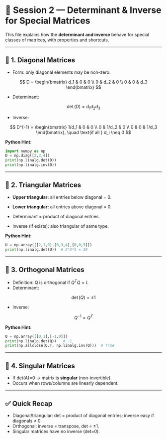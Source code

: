 # 📘 Session 2 — Determinant & Inverse for Special Matrices

This file explains how the **determinant and inverse** behave for special classes of matrices, with properties and shortcuts.

---

## 🔹 1. Diagonal Matrices

* Form: only diagonal elements may be non-zero.

$$
D = \begin{bmatrix} d_1 & 0 & 0 \\ 0 & d_2 & 0 \\ 0 & 0 & d_3 \end{bmatrix}
$$

* Determinant:

$$
\det(D) = d_1 d_2 d_3
$$

* Inverse:

$$
D^{-1} = \begin{bmatrix} 1/d_1 & 0 & 0 \\ 0 & 1/d_2 & 0 \\ 0 & 0 & 1/d_3 \end{bmatrix}, \quad \text{if all } d_i \neq 0
$$

**Python Hint:**

```python
import numpy as np
D = np.diag([2,3,4])
print(np.linalg.det(D))
print(np.linalg.inv(D))
```

---

## 🔹 2. Triangular Matrices

* **Upper triangular:** all entries below diagonal = 0.

* **Lower triangular:** all entries above diagonal = 0.

* Determinant = product of diagonal entries.

* Inverse (if exists): also triangular of same type.

**Python Hint:**

```python
U = np.array([[2,1,0],[0,3,4],[0,0,5]])
print(np.linalg.det(U))  # 2*3*5 = 30
```

---

## 🔹 3. Orthogonal Matrices

* Definition: Q is orthogonal if $Q^T Q = I$.
* Determinant:

$$
\det(Q) = \pm 1
$$

* Inverse:

$$
Q^{-1} = Q^T
$$

**Python Hint:**

```python
Q = np.array([[0,1],[-1,0]])
print(np.linalg.det(Q))   # -1
print(np.allclose(Q.T, np.linalg.inv(Q)))  # True
```

---

## 🔹 4. Singular Matrices

* If det(A)=0 → matrix is **singular** (non-invertible).
* Occurs when rows/columns are linearly dependent.

---

## ✅ Quick Recap

* Diagonal/triangular: det = product of diagonal entries; inverse easy if diagonals ≠ 0.
* Orthogonal: inverse = transpose, det = ±1.
* Singular matrices have no inverse (det=0).
